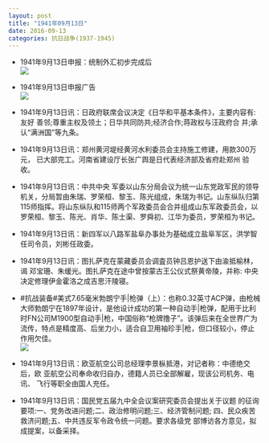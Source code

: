 ```yaml
---
layout: post
title: "1941年09月13日"
date: 2016-09-13
categories: 抗日战争(1937-1945)
---
```


<meta name="referrer" content="no-referrer" />

- 1941年9月13日申报：统制外汇初步完成后 <br/><img src="https://ww4.sinaimg.cn/large/aca367d8jw1f7scs3yr5jj20q00xbh7j.jpg" />

- 1941年9月13日申报广告 <br/><img src="https://ww3.sinaimg.cn/large/aca367d8jw1f7sb1ouka0j20ps0he45i.jpg" />

- 1941年9月13日讯：日政府联席会议决定《日华和平基本条件》，主要内容有:友好 善邻;尊重主权及领土；日华共同防共;经济合作;蒋政权与汪政府合 并;承认“满洲国”等九条。 

- 1941年9月13日讯：郑州黄河堤经黄河水利委员会主持施工修建，用款300万元， 已大部完工。河南省建设厅长张广舆是日代表经济部及省府赴郑州 验收。 

- 1941年9月13日讯：中共中央 军委以山东分局会议为统一山东党政军民的领导机关，分局暂由朱瑞、罗荣桓、黎玉、陈光组成，朱瑞为书记。山东纵队归第115师指挥。将山东纵队和115师两个军政委员会合并组成山东军政委员会，以罗荣桓、黎玉、陈光、肖华、陈士渠、罗舜初、江华为委员，罗荣桓为书记。 

- 1941年9月13日讯：新四军以八路军盐阜办事处为基础成立盐阜军区，洪学智任司令员，刘彬任政委。 

- 1941年9月13日讯：图扎萨克在蒙藏委员会调査员钟吕恩护送下由渝抵榆林，谒 邓宝珊、朱缓光。图扎萨克在途中曾按蒙古王公仪式祭黄帝陵，并称: 中央决定修理伊金霍洛之成吉思汗陵寝。 

- #抗战装备#美式7.65毫米勃朗宁手|枪弹（上）：也称0.32英寸ACP弹，由枪械大师勃朗宁在1897年设计，是他设计成功的第一种自动手|枪弹，配用于比利时FN公司M1900型自动手|枪，中国俗称“枪牌撸子”。该弹后来在全世界广为流传，特点是精度高、后坐力小，适合自卫用袖珍手|枪，但口径较小，停止作用欠佳。 <br/><img src="https://ww1.sinaimg.cn/large/aca367d8jw1f7rq85ditfj209i0xowjp.jpg" />

- 1941年9月13日讯：欧亚航空公司总经理李景枞抵港，对记者称：中德绝交后，欧 亚航空公司奉命收归自办，德籍人员已全部解雇，现该公司机务、电讯、 飞行等职全由国人充任。 

- 1941年9月13日讯：国民党五届九中全会议案研究委员会提出关于议题 的征询要项:一、党务改进问题;二、政治修明问题;三、经济管制问题; 四、民众疾苦救济问题;五、中共违反军令政令统一问题。要求各级党 部博访各方意见，拟成提案，以备采择。 

